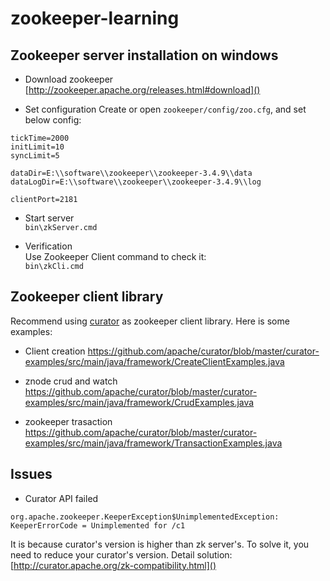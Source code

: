 # zookeeper-learning

## Zookeeper server installation on windows
* Download zookeeper  
[http://zookeeper.apache.org/releases.html#download]()

* Set configuration
Create or open `zookeeper/config/zoo.cfg`, and set below config:
```
tickTime=2000
initLimit=10
syncLimit=5

dataDir=E:\\software\\zookeeper\\zookeeper-3.4.9\\data
dataLogDir=E:\\software\\zookeeper\\zookeeper-3.4.9\\log

clientPort=2181
```

* Start server  
`bin\zkServer.cmd`

* Verification   
Use Zookeeper Client command to check it:  
`bin\zkCli.cmd`

## Zookeeper client library  
Recommend using [curator](http://curator.apache.org/) as zookeeper client library.
Here is some examples:
* Client creation 
https://github.com/apache/curator/blob/master/curator-examples/src/main/java/framework/CreateClientExamples.java

* znode crud and watch  
https://github.com/apache/curator/blob/master/curator-examples/src/main/java/framework/CrudExamples.java

* zookeeper trasaction  
https://github.com/apache/curator/blob/master/curator-examples/src/main/java/framework/TransactionExamples.java


## Issues
* Curator API failed
```
org.apache.zookeeper.KeeperException$UnimplementedException: KeeperErrorCode = Unimplemented for /c1
```  
It is because curator's version is higher than zk server's.
To solve it, you need to reduce your curator's version.
Detail solution:
[http://curator.apache.org/zk-compatibility.html]()